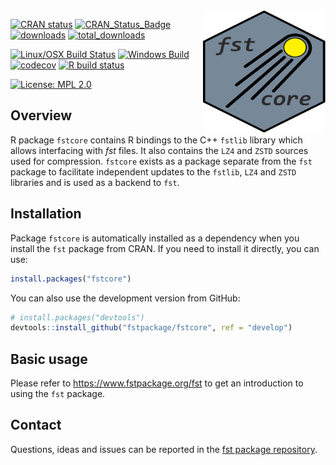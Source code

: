 
<img src="fstcore.png" align="right" height="196" width="196" />

<!-- badges: start -->
  [![CRAN status](https://cranchecks.info/badges/flavor/release/fstcore/)](https://cran.r-project.org/web/checks/check_results_fstcore.html)
  [![CRAN\_Status\_Badge](https://www.r-pkg.org/badges/version/fstcore)](https://cran.r-project.org/package=fstcore)
  [![downloads](https://cranlogs.r-pkg.org/badges/fstcore)](https://cran.rstudio.com/web/packages/fstcore/index.html)
  [![total\_downloads](https://cranlogs.r-pkg.org/badges/grand-total/fstcore)](https://cran.rstudio.com/web/packages/fstcore/index.html)

  [![Linux/OSX Build Status](https://travis-ci.com/fstpackage/fstcore.svg?branch=develop)](https://travis-ci.com/fstpackage/fstcore/)
  [![Windows Build](https://ci.appveyor.com/api/projects/status/alg12npmm08564v6?svg=true)](https://ci.appveyor.com/project/fstpackage/fstcore/)
  [![codecov](https://codecov.io/gh/fstpackage/fstcore/branch/develop/graph/badge.svg)](https://codecov.io/gh/fstpackage/fstcore/)
  [![R build status](https://github.com/MarcusKlik/fstcore/workflows/R-CMD-check/badge.svg)](https://github.com/MarcusKlik/fstcore/actions/)
<!-- badges: end -->

[![License: MPL 2.0](https://img.shields.io/badge/License-MPL%202.0-brightgreen.svg)](https://opensource.org/licenses/MPL-2.0/)


## Overview

R package `fstcore` contains R bindings to the C++ `fstlib` library which allows interfacing with _fst_ files.
It also contains the `LZ4` and `ZSTD` sources used for compression. `fstcore` exists as a package separate from the
`fst` package to facilitate independent updates to the `fstlib`, `LZ4` and `ZSTD` libraries and is used as a
backend to `fst`.


## Installation

Package `fstcore` is automatically installed as a dependency when you install the `fst` package from CRAN.
If you need to install it directly, you can use:

``` r
install.packages("fstcore")
```

You can also use the development version from GitHub:

``` r
# install.packages("devtools")
devtools::install_github("fstpackage/fstcore", ref = "develop")
```

## Basic usage

Please refer to https://www.fstpackage.org/fst to get an introduction to using the `fst` package.


## Contact

Questions, ideas and issues can be reported in the [fst package repository](https://github.com/fstpackage/fst).
